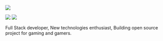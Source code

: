 ![](http://github-profile-summary-cards.vercel.app/api/cards/profile-details?username=jericho1060&theme=dracula)

![](http://github-profile-summary-cards.vercel.app/api/cards/stats?username=jericho1060&theme=dracula)
![](http://github-profile-summary-cards.vercel.app/api/cards/productive-time?username=jericho1060&theme=dracula&utcOffset=0)

Full Stack developer, New technologies enthusiast, Building open source project for gaming and gamers.
